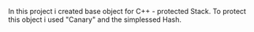 In this project i created base object for C++  -  protected Stack. To protect this object i used "Canary" and the simplessed Hash.
